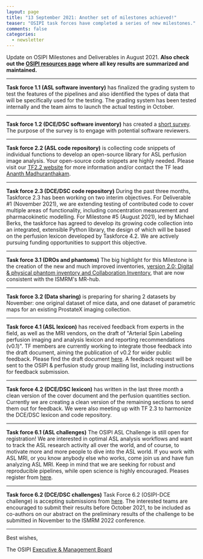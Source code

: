 ```yaml
---
layout: page
title: "13 September 2021: Another set of milestones achieved!"
teaser: "OSIPI task forces have completed a series of new milestones."
comments: false
categories:
  - newsletter
---
```


Update on OSIPI Milestones and Deliverables in August 2021. **Also check out the [OSIPI resources page](https://www.osipi.org/resources/) where all key results are summarized and maintained.**

---

**Task force 1.1 (ASL software inventory)** has finalized the grading system to test the features of the pipelines and also identified the types of data that will be specifically used for the testing. The grading system has been tested internally and the team aims to launch the actual testing in October.

---

**Task force 1.2 (DCE/DSC software inventory)** has created a [short survey](https://forms.gle/jiBk2bpnJboE42tq8). The purpose of the survey is to engage with potential software reviewers.

---

**Task force 2.2 (ASL code repository)** is collecting code snippets of individual functions to develop an open-source library for ASL perfusion image analysis. Your open-source code snippets are highly needed. Please visit our [TF2.2 website](https://osipi.org/task-force-2-2/) for more information and/or contact the TF lead [Ananth Madhuranthakam](mailto:Ananth.Madhuranthakam@gmail.com).

---

**Task force 2.3 (DCE/DSC code repository)** During the past three months, Taskforce 2.3 has been working on two interim objectives. For Deliverable #1 (November 2021), we are extending testing of contributed code to cover multiple areas of functionality, including concentration measurement and pharmacokinetic modelling. For Milestone #5 (August 2021), led by Michael Berks, the taskforce has agreed to develop its growing code collection into an integrated, extensible Python library, the design of which will be based on the perfusion lexicon developed by Taskforce 4.2. We are actively pursuing funding opportunities to support this objective. 

---

**Task force 3.1 (DROs and phantoms)** The big highlight for this Milestone is the creation of the new and much improved inventories, [version 2.0: Digital & physical phantom inventory and Collaboration Inventory](https://aot.github.io/osipi_inventories/), that are now consistent with the ISMRM's MR-hub.

---

**Task force 3.2 (Data sharing)** is preparing for sharing 2 datasets by November: one original dataset of mice data, and one dataset of parametric maps for an existing ProstateX imaging collection.

---

**Task force 4.1 (ASL lexicon)** has received feedback from experts in the field, as well as the MRI vendors, on the draft of "Arterial Spin Labeling perfusion imaging and analysis lexicon and reporting recommendations (v0.1)".  TF members are currently working to integrate those feedback into the draft document, aiming the publication of v0.2 for wider public feedback. Please find the draft document [here](https://docs.google.com/document/d/e/2PACX-1vQPhnYciWScZ2vqjzBWUO72gXKKD2UA95q081OA7-2dnLiy9kOimXq1axA7E7xRxbZOmJAb9vMDZ_-D/pub). A feedback request will be sent to the OSIPI & perfusion study group mailing list, including instructions for feedback submission.

---

**Task force 4.2 (DCE/DSC lexicon)** has written in the last three month a clean version of the cover document and the perfusion quantities section. Currently we are creating a clean version of the remaining sections to send them out for feedback. We were also meeting up with TF 2.3 to harmonize the DCE/DSC lexicon and code repository.

---

**Task force 6.1 (ASL challenges)** The OSIPI ASL Challenge is still open for registration! We are interested in optimal ASL analysis workflows and want to track the ASL research activity all over the world, and of course, to motivate more and more people to dive into the ASL world. If you work with ASL MRI, or you know anybody else who works, come join us and have fun analyzing ASL MRI. Keep in mind that we are seeking for robust and reproducible pipelines, while open science is highly encouraged. Pleases register from [here](https://challenge.ismrm.org/forums/topic/osipi-asl-challenge/). 

---

**Task force 6.2 (DCE/DSC challenges)** Task Force 6.2 (OSIPI-DCE challenge) is accepting submissions from [here](https://challenge.ismrm.org/forums/topic/osipi-dce-challenge/). The interested teams are encouraged to submit their results before October 2021, to be included as co-authors on our abstract on the preliminary results of the challenge to be submitted in November to the ISMRM 2022 conference.

---



Best wishes,

The OSIPI [Executive & Management Board](https://www.osipi.org/emb/)
